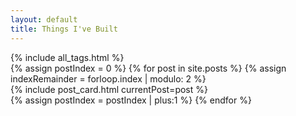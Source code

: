 ```yaml
---
layout: default
title: Things I've Built
---
```

<div class="mb-3">
      {% include all_tags.html %}
</div>
<div class="main-timeline">
{% assign postIndex = 0 %}
  {% for post in site.posts %}
   {% assign indexRemainder = forloop.index | modulo: 2 %}
    <div class="timeline {% if indexRemainder == 0 %} right {% else %} left {% endif %}">
    {% include post_card.html currentPost=post %}
    </div>
     {% assign postIndex = postIndex | plus:1 %}
  {% endfor %}
</div>

